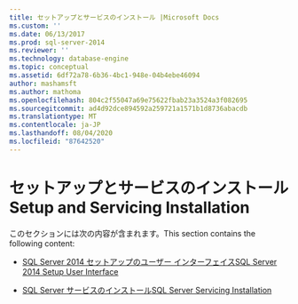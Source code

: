 ```yaml
---
title: セットアップとサービスのインストール |Microsoft Docs
ms.custom: ''
ms.date: 06/13/2017
ms.prod: sql-server-2014
ms.reviewer: ''
ms.technology: database-engine
ms.topic: conceptual
ms.assetid: 6df72a78-6b36-4bc1-948e-04b4ebe46094
author: mashamsft
ms.author: mathoma
ms.openlocfilehash: 804c2f55047a69e75622fbab23a3524a3f082695
ms.sourcegitcommit: ad4d92dce894592a259721a1571b1d8736abacdb
ms.translationtype: MT
ms.contentlocale: ja-JP
ms.lasthandoff: 08/04/2020
ms.locfileid: "87642520"
---
```

# <a name="setup-and-servicing-installation"></a><span data-ttu-id="59f6b-102">セットアップとサービスのインストール</span><span class="sxs-lookup"><span data-stu-id="59f6b-102">Setup and Servicing Installation</span></span>
  <span data-ttu-id="59f6b-103">このセクションには次の内容が含まれます。</span><span class="sxs-lookup"><span data-stu-id="59f6b-103">This section contains the following content:</span></span>  
  
-   [<span data-ttu-id="59f6b-104">SQL Server 2014 セットアップのユーザー インターフェイス</span><span class="sxs-lookup"><span data-stu-id="59f6b-104">SQL Server 2014 Setup User Interface</span></span>](../../../2014/sql-server/install/sql-server-2014-setup-user-interface.md)  
  
-   [<span data-ttu-id="59f6b-105">SQL Server サービスのインストール</span><span class="sxs-lookup"><span data-stu-id="59f6b-105">SQL Server Servicing Installation</span></span>](../../../2014/sql-server/install/sql-server-servicing-installation.md)  
  
  
